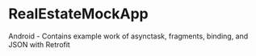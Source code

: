 # RealEstateMockApp
Android - Contains example work of asynctask, fragments, binding, and JSON with Retrofit
